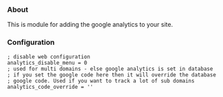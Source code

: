 ### About

This is module for adding the google analytics to your site. 

### Configuration

    ; disable web configuration
    analytics_disable_menu = 0
    ; used for multi domains - else google analytics is set in database
    ; if you set the google code here then it will override the database
    ; google code. Used if you want to track a lot of sub domains
    analytics_code_override = ''

